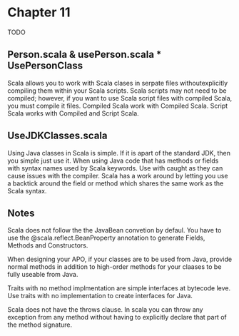 # Chapter 11
TODO

## Person.scala & usePerson.scala * UsePersonClass
Scala allows you to work with Scala clases in serpate files withoutexplicitly compiling them within your Scala scripts. Scala scripts may not need to be compiled; however, if you want to use Scala script files with compiled Scala, you must compile it files. Compiled Scala work with Compiled Scala. Script Scala works with Compiled and Script Scala.

## UseJDKClasses.scala
Using Java classes in Scala is simple. If it is apart of the standard JDK, then you simple just use it. When using Java code that has methods or fields with syntax names used by Scala keywords. Use with caught as they can cause issues with the compiler. Scala has a work around by letting you use a backtick around the field or method which shares the same work as the Scala syntax.

## Notes
Scala does not follow the the JavaBean convetion by defaul. You have to use the @scala.reflect.BeanProperty annotation to generate Fields, Methods and Constructors.

When designing your APO, if your classes are to be used from Java, provide normal methods in addition to high-order methods for your claases to be fully useable from Java.

Traits with no method implmentation are simple interfaces at bytecode leve. Use traits with no implementation to create interfaces for Java.

Scala does not have the throws clause. In scala you can throw any exception from any method without having to explicitly declare that part of the method signature.




